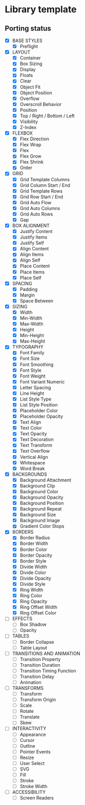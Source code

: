 # Library template

## Porting status

- [X] BASE STYLES
    - [X] Preflight
- [X] LAYOUT
    - [X] Container
    - [X] Box Sizing
    - [X] Display
    - [X] Floats
    - [X] Clear
    - [X] Object Fit
    - [X] Object Position
    - [X] Overflow
    - [X] Overscroll Behavior
    - [X] Position
    - [X] Top / Right / Bottom / Left
    - [X] Visibility
    - [X] Z-Index
- [X] FLEXBOX
    - [X] Flex Direction
    - [X] Flex Wrap
    - [X] Flex
    - [X] Flex Grow
    - [X] Flex Shrink
    - [X] Order 
- [X] GRID
    - [X] Grid Template Columns
    - [X] Grid Column Start / End
    - [X] Grid Template Rows
    - [X] Grid Row Start / End
    - [X] Grid Auto Flow
    - [X] Grid Auto Columns
    - [X] Grid Auto Rows
    - [X] Gap
- [X] BOX ALIGNMENT
    - [X] Justify Content
    - [X] Justify Items
    - [X] Justify Self
    - [X] Align Content
    - [X] Align Items
    - [X] Align Self
    - [X] Place Content
    - [X] Place Items
    - [X] Place Self
- [X] SPACING
    - [X] Padding
    - [X] Margin
    - [X] Space Between
- [X] SIZING
    - [X] Width
    - [X] Min-Width
    - [X] Max-Width
    - [X] Height
    - [X] Min-Height
    - [X] Max-Height
- [X] TYPOGRAPHY
    - [X] Font Family
    - [X] Font Size
    - [X] Font Smoothing
    - [X] Font Style
    - [X] Font Weight
    - [X] Font Variant Numeric
    - [X] Letter Spacing
    - [X] Line Height
    - [X] List Style Type
    - [X] List Style Position
    - [X] Placeholder Color
    - [X] Placeholder Opacity
    - [X] Text Align
    - [X] Text Color
    - [X] Text Opacity
    - [X] Text Decoration
    - [X] Text Transform
    - [X] Text Overflow
    - [X] Vertical Align
    - [X] Whitespace
    - [X] Word Break
- [X] BACKGROUNDS
    - [X] Background Attachment
    - [X] Background Clip
    - [X] Background Color
    - [X] Background Opacity
    - [X] Background Position
    - [X] Background Repeat
    - [X] Background Size
    - [X] Background Image
    - [X] Gradient Color Stops
- [X] BORDERS
    - [X] Border Radius
    - [X] Border Width
    - [X] Border Color
    - [X] Border Opacity
    - [X] Border Style
    - [X] Divide Width
    - [X] Divide Color
    - [X] Divide Opacity
    - [X] Divide Style
    - [X] Ring Width
    - [X] Ring Color
    - [X] Ring Opacity
    - [X] Ring Offset Width
    - [X] Ring Offset Color
- [ ] EFFECTS
    - [ ] Box Shadow
    - [ ] Opacity
- [ ] TABLES
    - [ ] Border Collapse
    - [ ] Table Layout
- [ ] TRANSITIONS AND ANIMATION
    - [ ] Transition Property
    - [ ] Transition Duration
    - [ ] Transition Timing Function
    - [ ] Transition Delay
    - [ ] Animation
- [ ] TRANSFORMS
    - [ ] Transform
    - [ ] Transform Origin
    - [ ] Scale
    - [ ] Rotate
    - [ ] Translate
    - [ ] Skew
- [ ] INTERACTIVITY
    - [ ] Appearance
    - [ ] Cursor
    - [ ] Outline
    - [ ] Pointer Events
    - [ ] Resize
    - [ ] User Select
    - [ ] SVG
    - [ ] Fill
    - [ ] Stroke
    - [ ] Stroke Width
- [ ] ACCESSIBILITY
    - [ ] Screen Readers

